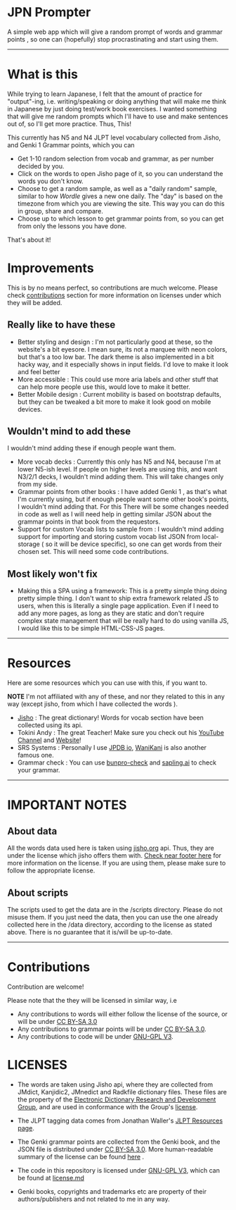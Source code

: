 # JPN Prompter

A simple web app which will give a random prompt of words and grammar points , so one can (hopefully) stop procrastinating and start using them.

---

# What is this

While trying to learn Japanese, I felt that the amount of practice for "output"-ing, i.e. writing/speaking or doing anything that will make me think in Japanese by just doing test/work book exercises. I wanted something that will give me random prompts which I'll have to use and make sentences out of, so I'll get more practice. Thus, This!

This currently has N5 and N4 JLPT level vocabulary collected from Jisho, and Genki 1 Grammar points, which you can

- Get 1-10 random selection from vocab and grammar, as per number decided by you.
- Click on the words to open Jisho page of it, so you can understand the words you don't know.
- Choose to get a random sample, as well as a "daily random" sample, similar to how _Wordle_ gives a new one daily. The "day" is based on the timezone from which you are viewing the site. This way you can do this in group, share and compare.
- Choose up to which lesson to get grammar points from, so you can get from only the lessons you have done.

That's about it!

# Improvements

This is by no means perfect, so contributions are much welcome. Please check [contributions](#contributions) section for more information on licenses under which they will be added.

## Really like to have these

- Better styling and design : I'm not particularly good at these, so the website's a bit eyesore. I mean sure, its not a marquee with neon colors, but that's a too low bar. The dark theme is also implemented in a bit hacky way, and it especially shows in input fields. I'd love to make it look and feel better
- More accessible : This could use more aria labels and other stuff that can help more people use this, would love to make it better.
- Better Mobile design : Current mobility is based on bootstrap defaults, but they can be tweaked a bit more to make it look good on mobile devices.

## Wouldn't mind to add these

I wouldn't mind adding these if enough people want them.
- More vocab decks : Currently this only has N5 and N4, because I'm at lower N5-ish level. If people on higher levels are using this, and want N3/2/1 decks, I wouldn't mind adding them. This will take changes only from my side.
- Grammar points from other books : I have added Genki 1 , as that's what I'm currently using, but if enough people want some other book's points, I wouldn't mind adding that. For this There will be some changes needed in code as well as I will need help in getting similar JSON about the grammar points in that book from the requestors.
- Support for custom Vocab lists to sample from : I wouldn't mind adding support for importing and storing custom vocab list JSON from local-storage ( so it will be device specific), so one can get words from their chosen set. This will need some code contributions.

## Most likely won't fix

- Making this a SPA using a framework: This is a pretty simple thing doing pretty simple thing. I don't want to ship extra framework related JS to users, when this is literally a single page application. Even if I need to add any more pages, as long as they are static and don't require complex state management that will be really hard to do using vanilla JS, I would like this to be simple HTML-CSS-JS pages.

---

# Resources

Here are some resources which you can use with this, if you want to.</p>
__NOTE__ I'm not affiliated with any of these, and nor they related to this in any way (except jisho, from which  I have collected the words ).

- [Jisho](https://jisho.org/) : The great dictionary! Words for vocab section have been collected using its api.
- Tokini Andy : The great Teacher! Make sure you check out his [YouTube Channel](https://www.youtube.com/c/ToKiniAndy) and [Website](https://www.tokiniandy.com/)!
- SRS Systems : Personally I use [JPDB io](https://jpdb.io/), [WaniKani](https://www.wanikani.com/) is also another famous one.
- Grammar check : You can use [bunpro-check](https://bunpo-check.com/) and [sapling.ai](https://sapling.ai/lang/japanese) to check your grammar.

---

# IMPORTANT NOTES

## About data
All the words data used here is taken using [jisho.org](https://jisho.org) api. Thus, they are under the license which jisho offers them with. [Check near footer here](https://jisho.org/about) for more information on the license. If you are using them, please make sure to follow the appropriate license. 

## About scripts
The scripts used to get the data are in the /scripts directory. Please do not misuse them. If you just need the data, then you can use the one already collected here in the /data directory, according to the license as stated above. There is no guarantee that it is/will be up-to-date.

---
# Contributions

Contribution are welcome!

Please note that the they will be licensed in similar way, i.e
- Any contributions to words will either follow the license of the source, or will be under [CC BY-SA 3.0](https://creativecommons.org/licenses/by-sa/3.0/legalcode)
- Any contributions to grammar points will be under [CC BY-SA 3.0](https://creativecommons.org/licenses/by-sa/3.0/legalcode).
- Any contributions to code will be under [GNU-GPL V3](https://www.gnu.org/licenses/gpl-3.0.txt).

# LICENSES

- The words are taken using Jisho api, where they are collected from JMdict, Kanjidic2, JMnedict and Radkfile dictionary files. 
These files are the property of the [Electronic Dictionary Research and Development Group](http://www.edrdg.org/), and are used in conformance with the Group's [license](http://www.edrdg.org/edrdg/licence.html).

- The JLPT tagging data comes from Jonathan Waller's [JLPT Resources page](http://www.tanos.co.uk/jlpt/).

- The Genki grammar points are collected from the Genki book, and the JSON file is distributed under [CC BY-SA 3.0](https://creativecommons.org/licenses/by-sa/3.0/legalcode). More human-readable summary of the license can be found [here](https://creativecommons.org/licenses/by-sa/3.0/legalcode) .

- The code in this repository is licensed under [GNU-GPL V3](https://www.gnu.org/licenses/gpl-3.0.txt), which can be found at [license.md](./LICENSE.md)

- Genki books, copyrights and trademarks etc are property of their authors/publishers and not related to me in any way.

